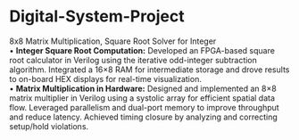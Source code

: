 # Digital-System-Project
8x8 Matrix Multiplication, Square Root Solver for Integer <br>
•	**Integer Square Root Computation:** Developed an FPGA-based square root calculator in Verilog using the iterative odd-integer subtraction algorithm. Integrated a 16×8 RAM for intermediate storage and drove results to on-board HEX displays for real-time visualization.
<br>
•	**Matrix Multiplication in Hardware:** Designed and implemented an 8×8 matrix multiplier in Verilog using a systolic array for efficient spatial data flow. Leveraged parallelism and dual-port memory to improve throughput and reduce latency. Achieved timing closure by analyzing and correcting setup/hold violations.
